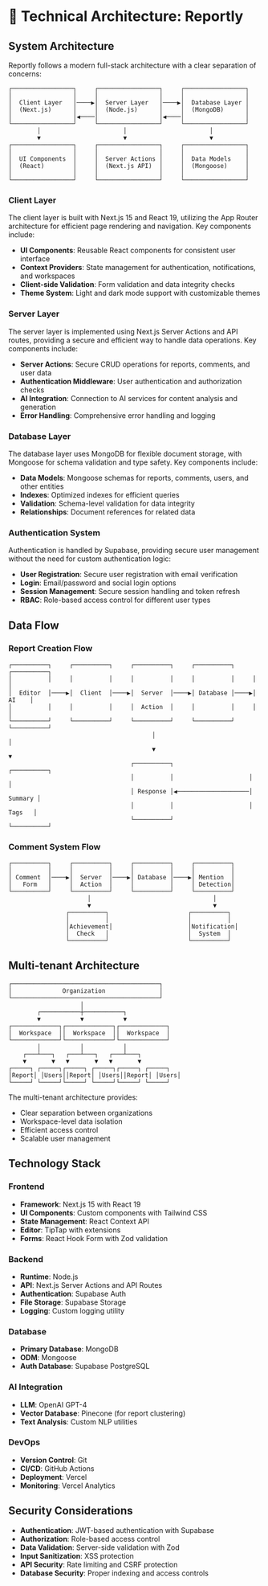 # 📘 Technical Architecture: Reportly

## System Architecture

Reportly follows a modern full-stack architecture with a clear separation of concerns:

```
┌─────────────────┐     ┌─────────────────┐     ┌─────────────────┐
│                 │     │                 │     │                 │
│  Client Layer   │────▶│  Server Layer   │────▶│  Database Layer │
│  (Next.js)      │     │  (Node.js)      │     │  (MongoDB)      │
│                 │◀────│                 │◀────│                 │
└─────────────────┘     └─────────────────┘     └─────────────────┘
        │                       │                       │
        ▼                       ▼                       ▼
┌─────────────────┐     ┌─────────────────┐     ┌─────────────────┐
│                 │     │                 │     │                 │
│  UI Components  │     │  Server Actions │     │  Data Models    │
│  (React)        │     │  (Next.js API)  │     │  (Mongoose)     │
│                 │     │                 │     │                 │
└─────────────────┘     └─────────────────┘     └─────────────────┘
```

### Client Layer

The client layer is built with Next.js 15 and React 19, utilizing the App Router architecture for efficient page rendering and navigation. Key components include:

- **UI Components**: Reusable React components for consistent user interface
- **Context Providers**: State management for authentication, notifications, and workspaces
- **Client-side Validation**: Form validation and data integrity checks
- **Theme System**: Light and dark mode support with customizable themes

### Server Layer

The server layer is implemented using Next.js Server Actions and API routes, providing a secure and efficient way to handle data operations. Key components include:

- **Server Actions**: Secure CRUD operations for reports, comments, and user data
- **Authentication Middleware**: User authentication and authorization checks
- **AI Integration**: Connection to AI services for content analysis and generation
- **Error Handling**: Comprehensive error handling and logging

### Database Layer

The database layer uses MongoDB for flexible document storage, with Mongoose for schema validation and type safety. Key components include:

- **Data Models**: Mongoose schemas for reports, comments, users, and other entities
- **Indexes**: Optimized indexes for efficient queries
- **Validation**: Schema-level validation for data integrity
- **Relationships**: Document references for related data

### Authentication System

Authentication is handled by Supabase, providing secure user management without the need for custom authentication logic:

- **User Registration**: Secure user registration with email verification
- **Login**: Email/password and social login options
- **Session Management**: Secure session handling and token refresh
- **RBAC**: Role-based access control for different user types

## Data Flow

### Report Creation Flow

```
┌──────────┐     ┌──────────┐     ┌──────────┐     ┌──────────┐     ┌──────────┐
│          │     │          │     │          │     │          │     │          │
│  Editor  │────▶│  Client  │────▶│  Server  │────▶│ Database │────▶│    AI    │
│          │     │          │     │  Action  │     │          │     │          │
└──────────┘     └──────────┘     └──────────┘     └──────────┘     └──────────┘
                                        │                                 │
                                        ▼                                 ▼
                                  ┌──────────┐                     ┌──────────┐
                                  │          │                     │          │
                                  │ Response │◀────────────────────│  Summary │
                                  │          │                     │   Tags   │
                                  └──────────┘                     └──────────┘
```

### Comment System Flow

```
┌──────────┐     ┌──────────┐     ┌──────────┐     ┌──────────┐
│          │     │          │     │          │     │          │
│ Comment  │────▶│  Server  │────▶│ Database │────▶│ Mention  │
│   Form   │     │  Action  │     │          │     │ Detection│
└──────────┘     └──────────┘     └──────────┘     └──────────┘
                      │                                  │
                      ▼                                  ▼
                ┌──────────┐                      ┌──────────┐
                │          │                      │          │
                │Achievement│                     │Notification│
                │  Check   │                      │  System  │
                └──────────┘                      └──────────┘
```

## Multi-tenant Architecture

```
┌─────────────────────────────────────────┐
│              Organization               │
└─────────────────────────────────────────┘
                    │
        ┌───────────┼───────────┐
        ▼           ▼           ▼
┌─────────────┐┌─────────────┐┌─────────────┐
│  Workspace  ││  Workspace  ││  Workspace  │
└─────────────┘└─────────────┘└─────────────┘
        │           │           │
    ┌───┴───┐   ┌───┴───┐   ┌───┴───┐
    ▼       ▼   ▼       ▼   ▼       ▼
┌─────┐ ┌─────┐┌─────┐ ┌─────┐┌─────┐ ┌─────┐
│Report│ │Users││Report│ │Users││Report│ │Users│
└─────┘ └─────┘└─────┘ └─────┘└─────┘ └─────┘
```

The multi-tenant architecture provides:
- Clear separation between organizations
- Workspace-level data isolation
- Efficient access control
- Scalable user management

## Technology Stack

### Frontend
- **Framework**: Next.js 15 with React 19
- **UI Components**: Custom components with Tailwind CSS
- **State Management**: React Context API
- **Editor**: TipTap with extensions
- **Forms**: React Hook Form with Zod validation

### Backend
- **Runtime**: Node.js
- **API**: Next.js Server Actions and API Routes
- **Authentication**: Supabase Auth
- **File Storage**: Supabase Storage
- **Logging**: Custom logging utility

### Database
- **Primary Database**: MongoDB
- **ODM**: Mongoose
- **Auth Database**: Supabase PostgreSQL

### AI Integration
- **LLM**: OpenAI GPT-4
- **Vector Database**: Pinecone (for report clustering)
- **Text Analysis**: Custom NLP utilities

### DevOps
- **Version Control**: Git
- **CI/CD**: GitHub Actions
- **Deployment**: Vercel
- **Monitoring**: Vercel Analytics

## Security Considerations

- **Authentication**: JWT-based authentication with Supabase
- **Authorization**: Role-based access control
- **Data Validation**: Server-side validation with Zod
- **Input Sanitization**: XSS protection
- **API Security**: Rate limiting and CSRF protection
- **Database Security**: Proper indexing and access controls
